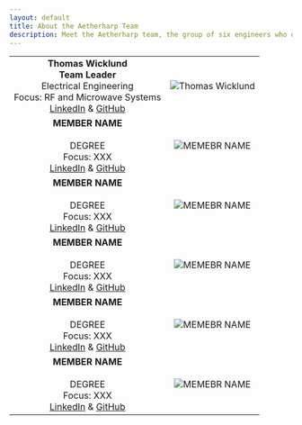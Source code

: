 ```yaml
---
layout: default
title: About the Aetherharp Team
description: Meet the Aetherharp team, the group of six engineers who designed and built the futuristic touchless musical instrument.
---
```


| | |
|:---------------------------------------------------------------------------------------------------------------------------------------------:|:---------------------------------------------------:|
|**Thomas Wicklund** <br/> **Team Leader** <br/> Electrical Engineering <br/> Focus: RF and Microwave Systems <br/> [LinkedIn](https://linkedIn.com/in/thomas-wicklund) & [GitHub](https://github.com/tewicklund) | ![Thomas Wicklund](https://github.com/EE-Emerge/EE-Emerge2022_LaserHarp/tree/main/Website_Code/assets/css/octocat.png) |
|**MEMBER NAME** <br/>                 <br/> DEGREE <br/> Focus: XXX <br/> [LinkedIn](https://linkedIn.com)  & [GitHub](https://github.com) | ![MEMEBR NAME]({{site.baseurl}}/assets/css/octocat.png) |
|**MEMBER NAME** <br/>                 <br/> DEGREE <br/> Focus: XXX <br/> [LinkedIn](https://linkedIn.com)  & [GitHub](https://github.com) | ![MEMEBR NAME]({{site.baseurl}}/assets/css/octocat.png) |
|**MEMBER NAME** <br/>                 <br/> DEGREE <br/> Focus: XXX <br/> [LinkedIn](https://linkedIn.com)  & [GitHub](https://github.com) | ![MEMEBR NAME]({{site.baseurl}}/assets/css/octocat.png) |
|**MEMBER NAME** <br/>                 <br/> DEGREE <br/> Focus: XXX <br/> [LinkedIn](https://linkedIn.com)  & [GitHub](https://github.com) | ![MEMEBR NAME]({{site.baseurl}}/assets/css/octocat.png) |
|**MEMBER NAME** <br/>                 <br/> DEGREE <br/> Focus: XXX <br/> [LinkedIn](https://linkedIn.com)  & [GitHub](https://github.com) | ![MEMEBR NAME]({{site.baseurl}}/assets/css/octocat.png) |
